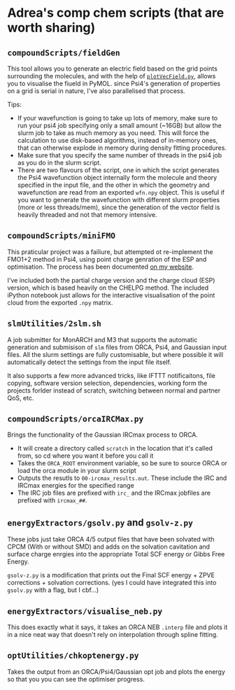 # Adrea's comp chem scripts (that are worth sharing)

## `compoundScripts/fieldGen`
This tool allows you to generate an electric field based on the grid points surrounding the molecules, and with the help of [`plotVecField.py`](https://github.com/adreasnow/PyMOLScripts/blob/master/plotVecField.py), allows you to visualise the fiueld in PyMOL. since Psi4's generation of properties on a grid is serial in nature, I've also parallelised that process.

Tips:
* If your wavefunction is going to take up lots of memory, make sure to run  your psi4 job specifying only a small amount (~16GB) but allow the slurm job to take as much memory as you need. This will force the calculation to use disk-based algorithms, instead of in-memory ones, that can otherwise explode in memory during density fitting procedures.
* Make sure that you specify the same number of threads in the psi4 job as you do in the slurm script.
* There are two flavours of the script, one in which the script generates the Psi4 wavefunction object internally form the molecule and theory specified in the input file, and the other in which the geometry and wavefunction are read from an exported `wfn.npy` object. This is useful if you want to generate the wavefunction with different slurm properties (more or less threads/mem), since the generation of the vector field is heavily threaded and not that memory intensive.

## `compoundScripts/miniFMO`
This praticular project was a failiure, but attempted ot re-implement the FMO1+2 method in Psi4, using point charge genration of the ESP and optimisation. The process has been documented [on my website](https://adreasnow.com/PhD/Notebook/001/#method-testing).

I've included both the partial charge version and the charge cloud (ESP) version, which is based heavily on the CHELPG method. The included iPython notebook just allows for the interactive visualisation of the point cloud from the exported `.npy` matrix.

## `slmUtilities/2slm.sh`
A job submitter for MonARCH and M3 that supports the automatic generation and submisison of `slm` files from ORCA, Psi4, and Gaussian input files. All the slurm settings are fully customisable, but where possible it will automatically detect the settings from the input file itself.

It also supports a few more advanced tricks, like IFTTT notificaitons, file copying, software version selection, dependencies, working form the projects forlder instead of scratch, switching between normal and partner QoS, etc.

## `compoundScripts/orcaIRCMax.py`
Brings the functionality of the Gaussian IRCmax process to ORCA.
* It will create a directory called `scratch` in the location that it's called from, so cd where you want it before you call it
* Takes the `ORCA_ROOT` environment variable, so be sure to source ORCA or load the orca module in your slurm script
* Outputs the resutls to `00-ircmax_results.out`. These include the IRC and IRCmax energies for the specified range
* The IRC job files are prefixed with `irc_` and the IRCmax jobfiles are prefixed with `ircmax_##`.

## `energyExtractors/gsolv.py` and `gsolv-z.py`
These jobs just take ORCA 4/5 output files that have been solvated with CPCM (With or without SMD) and adds on the solvation cavitation and surface charge enrgies into the appropriate Total SCF energy or Gibbs Free Energy. 

`gsolv-z.py` is a modification that prints out the Final SCF energy + ZPVE corrections + solvation corrections.
(yes I could have integrated this into `gsolv.py` with a flag, but I cbf...)

## `energyExtractors/visualise_neb.py`
This does exactly what it says, it takes an ORCA NEB `.interp` file and plots it in a nice neat way that doesn't rely on interpolation through spline fitting.

## `optUtilities/chkoptenergy.py`
Takes the output from an ORCA/Psi4/Gaussian opt job and plots the energy so that you you can see the optimiser progress.
